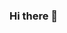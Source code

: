 ### Hi there 👋

<!--
**vandanasnh/vandanasnh** is a ✨ _special_ ✨ repository because its `README.md` (this file) appears on your GitHub profile.

Here are some ideas to get you started:

- 🔭 I’m currently working on ... Building impactful machine learning models to improve customer churn prediction, medical diagnosis, or fraud detection -
** I'm currently learning:** Exploring advancements in federated learning, NLP with transformers, responsible AI 

** I'm looking to collaborate on:** Interesting projects that leverage machine learning for [healthcare, finance, or sustainability - choose the field that aligns with your interests].

** Ask me about:**

Feature engineering for time series data
Building robust and interpretable machine learning models
Large-scale marketing analytics

** How to reach me:** vandanasinha7@gmail.com 
-->
